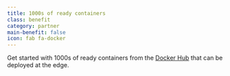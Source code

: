 ```yaml
---
title: 1000s of ready containers 
class: benefit
category: partner
main-benefit: false
icon: fab fa-docker
---
```


Get started with 1000s of ready containers from the [Docker Hub](https://hub.docker.com/) that can be deployed at the edge.
